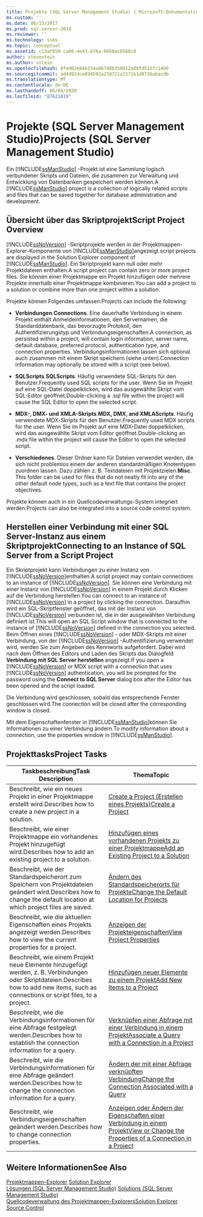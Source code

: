 ```yaml
---
title: Projekte (SQL Server Management Studio) | Microsoft-Dokumentation
ms.custom: ''
ms.date: 06/13/2017
ms.prod: sql-server-2014
ms.reviewer: ''
ms.technology: ssms
ms.topic: conceptual
ms.assetid: c13af859-ca66-4e43-b76a-0650ac6566c0
author: stevestein
ms.author: sstein
ms.openlocfilehash: 8fed02e84b154a86788b350812ad8fd5137c14b0
ms.sourcegitcommit: ad4d92dce894592a259721a1571b1d8736abacdb
ms.translationtype: MT
ms.contentlocale: de-DE
ms.lasthandoff: 08/04/2020
ms.locfileid: "87621819"
---
```

# <a name="projects-sql-server-management-studio"></a><span data-ttu-id="45a1d-102">Projekte (SQL Server Management Studio)</span><span class="sxs-lookup"><span data-stu-id="45a1d-102">Projects (SQL Server Management Studio)</span></span>
  <span data-ttu-id="45a1d-103">Ein [!INCLUDE[ssManStudio](../../includes/ssmanstudio-md.md)] -Projekt ist eine Sammlung logisch verbundener Skripts und Dateien, die zusammen zur Verwaltung und Entwicklung von Datenbanken gespeichert werden können.</span><span class="sxs-lookup"><span data-stu-id="45a1d-103">A [!INCLUDE[ssManStudio](../../includes/ssmanstudio-md.md)] project is a collection of logically related scripts and files that can be saved together for database administration and development.</span></span>  
  
## <a name="script-project-overview"></a><span data-ttu-id="45a1d-104">Übersicht über das Skriptprojekt</span><span class="sxs-lookup"><span data-stu-id="45a1d-104">Script Project Overview</span></span>  
 [!INCLUDE[ssNoVersion](../../includes/ssnoversion-md.md)] <span data-ttu-id="45a1d-105">-Skriptprojekte werden in der Projektmappen-Explorer-Komponente von [!INCLUDE[ssManStudio](../../includes/ssmanstudio-md.md)]angezeigt.</span><span class="sxs-lookup"><span data-stu-id="45a1d-105">script projects are displayed in the Solution Explorer component of [!INCLUDE[ssManStudio](../../includes/ssmanstudio-md.md)].</span></span> <span data-ttu-id="45a1d-106">Ein Skriptprojekt kann null oder mehr Projektdateien enthalten.</span><span class="sxs-lookup"><span data-stu-id="45a1d-106">A script project can contain zero or more project files.</span></span> <span data-ttu-id="45a1d-107">Sie können einer Projektmappe ein Projekt hinzufügen oder mehrere Projekte innerhalb einer Projektmappe kombinieren.</span><span class="sxs-lookup"><span data-stu-id="45a1d-107">You can add a project to a solution or combine more than one project within a solution.</span></span>  
  
 <span data-ttu-id="45a1d-108">Projekte können Folgendes umfassen:</span><span class="sxs-lookup"><span data-stu-id="45a1d-108">Projects can include the following:</span></span>  
  
-   <span data-ttu-id="45a1d-109">**Verbindungen**.</span><span class="sxs-lookup"><span data-stu-id="45a1d-109">**Connections**.</span></span> <span data-ttu-id="45a1d-110">Eine dauerhafte Verbindung in einem Projekt enthält Anmeldeinformationen, den Servernamen, die Standarddatenbank, das bevorzugte Protokoll, den Authentifizierungstyp und Verbindungseigenschaften.</span><span class="sxs-lookup"><span data-stu-id="45a1d-110">A connection, as persisted within a project, will contain login information, server name, default database, preferred protocol, authentication type, and connection properties.</span></span> <span data-ttu-id="45a1d-111">Verbindungsinformationen lassen sich optional auch zusammen mit einem Skript speichern (siehe unten).</span><span class="sxs-lookup"><span data-stu-id="45a1d-111">Connection information may optionally be stored with a script (see below).</span></span>  
  
-   <span data-ttu-id="45a1d-112">**SQLScripts**.</span><span class="sxs-lookup"><span data-stu-id="45a1d-112">**SQLScripts**.</span></span> <span data-ttu-id="45a1d-113">Häufig verwendete SQL-Skripts für den Benutzer.</span><span class="sxs-lookup"><span data-stu-id="45a1d-113">Frequently used SQL scripts for the user.</span></span> <span data-ttu-id="45a1d-114">Wenn Sie im Projekt auf eine SQL-Datei doppelklicken, wird das ausgewählte Skript vom SQL-Editor geöffnet.</span><span class="sxs-lookup"><span data-stu-id="45a1d-114">Double-clicking a .sql file within the project will cause the SQL Editor to open the selected script.</span></span>  
  
-   <span data-ttu-id="45a1d-115">**MDX-, DMX- und XMLA-Skripts**.</span><span class="sxs-lookup"><span data-stu-id="45a1d-115">**MDX, DMX, and XMLAScripts**.</span></span> <span data-ttu-id="45a1d-116">Häufig verwendete MDX-Skripts für den Benutzer.</span><span class="sxs-lookup"><span data-stu-id="45a1d-116">Frequently used MDX scripts for the user.</span></span> <span data-ttu-id="45a1d-117">Wenn Sie im Projekt auf eine MDX-Datei doppelklicken, wird das ausgewählte Skript vom Editor geöffnet.</span><span class="sxs-lookup"><span data-stu-id="45a1d-117">Double-clicking an .mdx file within the project will cause the Editor to open the selected script.</span></span>  
  
-   <span data-ttu-id="45a1d-118">**Verschiedenes**. Dieser Ordner kann für Dateien verwendet werden, die sich nicht problemlos einem der anderen standardmäßigen Knotentypen zuordnen lassen. Dazu zählen z. B. Textdateien mit Projektzielen.</span><span class="sxs-lookup"><span data-stu-id="45a1d-118">**Misc**. This folder can be used for files that do not neatly fit into any of the other default node types, such as a text file that contains the project objectives.</span></span>  
  
 <span data-ttu-id="45a1d-119">Projekte können auch in ein Quellcodeverwaltungs-System integriert werden.</span><span class="sxs-lookup"><span data-stu-id="45a1d-119">Projects can also be integrated into a source code control system.</span></span>  
  
## <a name="connecting-to-an-instance-of-sql-server-from-a-script-project"></a><span data-ttu-id="45a1d-120">Herstellen einer Verbindung mit einer SQL Server-Instanz aus einem Skriptprojekt</span><span class="sxs-lookup"><span data-stu-id="45a1d-120">Connecting to an Instance of SQL Server from a Script Project</span></span>  
 <span data-ttu-id="45a1d-121">Ein Skriptprojekt kann Verbindungen zu einer Instanz von [!INCLUDE[ssNoVersion](../../includes/ssnoversion-md.md)]enthalten.</span><span class="sxs-lookup"><span data-stu-id="45a1d-121">A script project may contain connections to an instance of [!INCLUDE[ssNoVersion](../../includes/ssnoversion-md.md)].</span></span> <span data-ttu-id="45a1d-122">Sie können eine Verbindung mit einer Instanz von [!INCLUDE[ssNoVersion](../../includes/ssnoversion-md.md)] in einem Projekt durch Klicken auf die Verbindung herstellen.</span><span class="sxs-lookup"><span data-stu-id="45a1d-122">You can connect to an instance of [!INCLUDE[ssNoVersion](../../includes/ssnoversion-md.md)] in a project by clicking the connection.</span></span> <span data-ttu-id="45a1d-123">Daraufhin wird ein SQL-Skriptfenster geöffnet, das mit der Instanz von [!INCLUDE[ssNoVersion](../../includes/ssnoversion-md.md)] verbunden ist, die in der ausgewählten Verbindung definiert ist.</span><span class="sxs-lookup"><span data-stu-id="45a1d-123">This will open an SQL Script window that is connected to the instance of [!INCLUDE[ssNoVersion](../../includes/ssnoversion-md.md)] defined in the connection you selected.</span></span> <span data-ttu-id="45a1d-124">Beim Öffnen eines [!INCLUDE[ssNoVersion](../../includes/ssnoversion-md.md)] - oder MDX-Skripts mit einer Verbindung, von der [!INCLUDE[ssNoVersion](../../includes/ssnoversion-md.md)] -Authentifizierung verwendet wird, werden Sie zum Angeben des Kennworts aufgefordert. Dabei wird nach dem Öffnen des Editors und Laden des Skripts das Dialogfeld **Verbindung mit SQL Server herstellen** angezeigt.</span><span class="sxs-lookup"><span data-stu-id="45a1d-124">If you open a [!INCLUDE[ssNoVersion](../../includes/ssnoversion-md.md)] or MDX script with a connection that uses [!INCLUDE[ssNoVersion](../../includes/ssnoversion-md.md)] authentication, you will be prompted for the password using the **Connect to SQL Server** dialog box after the Editor has been opened and the script loaded.</span></span>  
  
 <span data-ttu-id="45a1d-125">Die Verbindung wird geschlossen, sobald das entsprechende Fenster geschlossen wird.</span><span class="sxs-lookup"><span data-stu-id="45a1d-125">The connection will be closed after the corresponding window is closed.</span></span>  
  
 <span data-ttu-id="45a1d-126">Mit dem Eigenschaftenfenster in [!INCLUDE[ssManStudio](../../includes/ssmanstudio-md.md)]können Sie Informationen zu einer Verbindung ändern.</span><span class="sxs-lookup"><span data-stu-id="45a1d-126">To modify information about a connection, use the properties window in [!INCLUDE[ssManStudio](../../includes/ssmanstudio-md.md)].</span></span>  
  
## <a name="project-tasks"></a><span data-ttu-id="45a1d-127">Projekttasks</span><span class="sxs-lookup"><span data-stu-id="45a1d-127">Project Tasks</span></span>  
  
|<span data-ttu-id="45a1d-128">Taskbeschreibung</span><span class="sxs-lookup"><span data-stu-id="45a1d-128">Task Description</span></span>|<span data-ttu-id="45a1d-129">Thema</span><span class="sxs-lookup"><span data-stu-id="45a1d-129">Topic</span></span>|  
|----------------------|-----------|  
|<span data-ttu-id="45a1d-130">Beschreibt, wie ein neues Projekt in einer Projektmappe erstellt wird.</span><span class="sxs-lookup"><span data-stu-id="45a1d-130">Describes how to create a new project in a solution.</span></span>|[<span data-ttu-id="45a1d-131">Create a Project (Erstellen eines Projekts)</span><span class="sxs-lookup"><span data-stu-id="45a1d-131">Create a Project</span></span>](create-a-project.md)|  
|<span data-ttu-id="45a1d-132">Beschreibt, wie einer Projektmappe ein vorhandenes Projekt hinzugefügt wird.</span><span class="sxs-lookup"><span data-stu-id="45a1d-132">Describes how to add an existing project to a solution.</span></span>|[<span data-ttu-id="45a1d-133">Hinzufügen eines vorhandenen Projekts zu einer Projektmappe</span><span class="sxs-lookup"><span data-stu-id="45a1d-133">Add an Existing Project to a Solution</span></span>](add-an-existing-project-to-a-solution.md)|  
|<span data-ttu-id="45a1d-134">Beschreibt, wie der Standardspeicherort zum Speichern von Projektdateien geändert wird.</span><span class="sxs-lookup"><span data-stu-id="45a1d-134">Describes how to change the default location at which project files are saved.</span></span>|[<span data-ttu-id="45a1d-135">Ändern des Standardspeicherorts für Projekte</span><span class="sxs-lookup"><span data-stu-id="45a1d-135">Change the Default Location for Projects</span></span>](change-the-default-location-for-projects.md)|  
|<span data-ttu-id="45a1d-136">Beschreibt, wie die aktuellen Eigenschaften eines Projekts angezeigt werden.</span><span class="sxs-lookup"><span data-stu-id="45a1d-136">Describes how to view the current properties for a project.</span></span>|[<span data-ttu-id="45a1d-137">Anzeigen der Projekteigenschaften</span><span class="sxs-lookup"><span data-stu-id="45a1d-137">View Project Properties</span></span>](view-project-properties.md)|  
|<span data-ttu-id="45a1d-138">Beschreibt, wie einem Projekt neue Elemente hinzugefügt werden, z. B. Verbindungen oder Skriptdateien.</span><span class="sxs-lookup"><span data-stu-id="45a1d-138">Describes how to add new items, such as connections or script files, to a project.</span></span>|[<span data-ttu-id="45a1d-139">Hinzufügen neuer Elemente zu einem Projekt</span><span class="sxs-lookup"><span data-stu-id="45a1d-139">Add New Items to a Project</span></span>](add-new-items-to-a-project.md)|  
|<span data-ttu-id="45a1d-140">Beschreibt, wie die Verbindungsinformationen für eine Abfrage festgelegt werden.</span><span class="sxs-lookup"><span data-stu-id="45a1d-140">Describes how to establish the connection information for a query.</span></span>|[<span data-ttu-id="45a1d-141">Verknüpfen einer Abfrage mit einer Verbindung in einem Projekt</span><span class="sxs-lookup"><span data-stu-id="45a1d-141">Associate a Query with a Connection in a Project</span></span>](associate-a-query-with-a-connection-in-a-project.md)|  
|<span data-ttu-id="45a1d-142">Beschreibt, wie die Verbindungsinformationen für eine Abfrage geändert werden.</span><span class="sxs-lookup"><span data-stu-id="45a1d-142">Describes how to change the connection information for a query.</span></span>|[<span data-ttu-id="45a1d-143">Ändern der mit einer Abfrage verknüpften Verbindung</span><span class="sxs-lookup"><span data-stu-id="45a1d-143">Change the Connection Associated with a Query</span></span>](change-the-connection-associated-with-a-query.md)|  
|<span data-ttu-id="45a1d-144">Beschreibt, wie Verbindungseigenschaften geändert werden.</span><span class="sxs-lookup"><span data-stu-id="45a1d-144">Describes how to change connection properties.</span></span>|[<span data-ttu-id="45a1d-145">Anzeigen oder Ändern der Eigenschaften einer Verbindung in einem Projekt</span><span class="sxs-lookup"><span data-stu-id="45a1d-145">View or Change the Properties of a Connection in a Project</span></span>](view-or-change-the-properties-of-a-connection-in-a-project.md)|  
  
## <a name="see-also"></a><span data-ttu-id="45a1d-146">Weitere Informationen</span><span class="sxs-lookup"><span data-stu-id="45a1d-146">See Also</span></span>  
 <span data-ttu-id="45a1d-147">[Projektmappen-Explorer](solution-explorer.md) </span><span class="sxs-lookup"><span data-stu-id="45a1d-147">[Solution Explorer](solution-explorer.md) </span></span>  
 <span data-ttu-id="45a1d-148">[Lösungen &#40;SQL Server Management Studio&#41;](solutions-sql-server-management-studio.md) </span><span class="sxs-lookup"><span data-stu-id="45a1d-148">[Solutions &#40;SQL Server Management Studio&#41;](solutions-sql-server-management-studio.md) </span></span>  
 [<span data-ttu-id="45a1d-149">Quellcodeverwaltung des Projektmappen-Explorers</span><span class="sxs-lookup"><span data-stu-id="45a1d-149">Solution Explorer Source Control</span></span>](../../database-engine/solution-explorer-source-control.md)  
  
  
